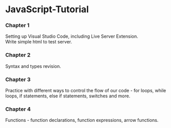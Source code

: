# JavaScript-Tutorial

### Chapter 1
Setting up Visual Studio Code, including Live Server Extension.</br>
Write simple html to test server.</br>

### Chapter 2
Syntax and types revision.</br>

### Chapter 3
Practice with different ways to control the flow of our code - for loops, while loops, if statements, else if statements, switches and more.

### Chapter 4
Functions - function declarations, function expressions, arrow functions.